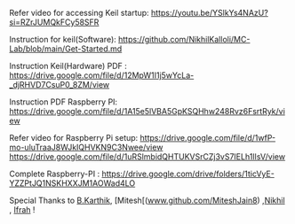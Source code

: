 Refer video for accessing Keil startup: https://youtu.be/YSlkYs4NAzU?si=RZrJUMQkFCy58SFR

Instruction for keil(Software): https://github.com/NikhilKalloli/MC-Lab/blob/main/Get-Started.md

Instruction Keil(Hardware) PDF : https://drive.google.com/file/d/12MpW1I1j5wYcLa-_djRHVD7CsuP0_8ZM/view

Instruction PDF Raspberry PI: https://drive.google.com/file/d/1A15e5lVBA5GpKSQHhw248Rvz6FsrtRyk/view

Refer video for Raspberry Pi setup: https://drive.google.com/file/d/1wfP-mo-uluTraaJ8WJkIQHVKN9C3Nwee/view
https://drive.google.com/file/d/1uRSlmbidQHTUKVSrCZj3vS7IELh1IlsV/view

Complete Raspberry-PI : https://drive.google.com/drive/folders/1ticVyE-YZZPtJQ1NSKHXXJM1AOWad4LO

Special Thanks to [B.Karthik](www.github.com/BKarthik7), [Mitesh[(www.github.com/MiteshJain8) ,[Nikhil](www.github.com/NikhilKalloli) , [Ifrah](www.github.com/ifrahnz26) !
